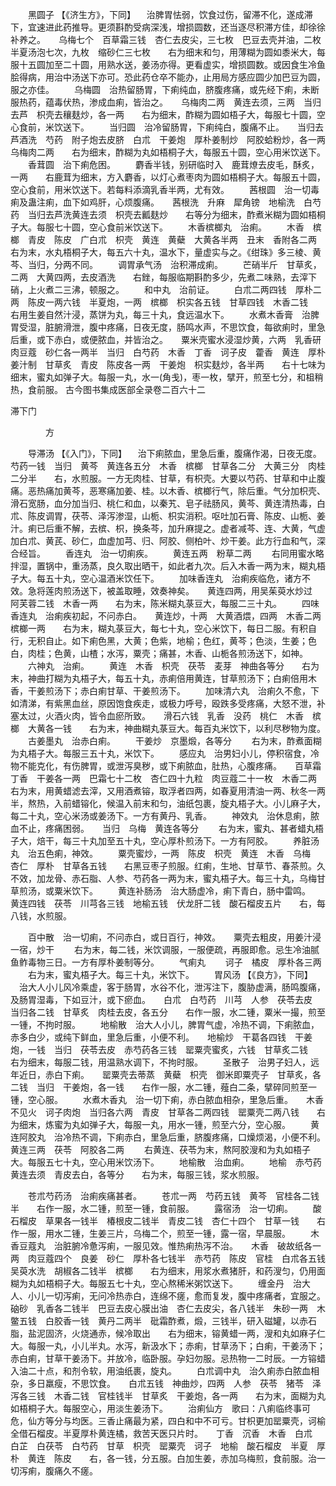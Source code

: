 <!-- { "loadSidebar": true } -->
　　黑圆子 【《济生方》，下同】 　治脾胃怯弱，饮食过伤，留滞不化，遂成滞下，宜速进此药推导。更须斟酌受病深浅，增损圆数，还当逐尽积滞方佳，却徐徐补养之。　　乌梅七个　百草霜三钱　杏仁去皮尖，三七枚　巴豆去壳并油，二枚　半夏汤泡七次，九枚　缩砂仁三七枚　　右为细末和匀，用薄糊为圆如黍米大，每服十五圆加至二十圆，用熟水送，姜汤亦得。更看虚实，增损圆数。或因食生冷鱼脍得病，用治中汤送下亦可。恐此药仓卒不能办，止用局方感应圆少加巴豆为圆，服之亦佳。
　　乌梅圆　治热留肠胃，下痢纯血，脐腹疼痛，或先经下痢，未断服热药，蕴毒伏热，渗成血痢，皆治之。　　乌梅肉二两　黄连去须，三两　当归去芦　枳壳去穰麸炒，各一两　　右为细末，酢糊为圆如梧子大，每服七十圆，空心食前，米饮送下。
　　当归圆　治冷留肠胃，下痢纯白，腹痛不止。　　当归去芦酒洗　芍药　附子炮去皮脐　白朮　干姜炮　厚朴姜制炒　阿胶蛤粉炒，各一两　乌梅肉二两　　右为细末，酢糊为丸如梧桐子大，每服五十圆，空心用米饮送下。
　　香茸圆　治下痢危困。
　　麝香半钱，别研临时入　鹿茸燎去皮毛，酥炙，一两　　右鹿茸为细末，方入麝香，以灯心煮枣肉为圆如梧桐子大。每服五十圆，空心食前，用米饮送下。若每料添滴乳香半两，尤有效。
　　茜根圆　治一切毒痢及蛊注痢，血下如鸡肝，心烦腹痛。　　茜根洗　升麻　犀角镑　地榆洗　白芍药　当归去芦洗黄连去须　枳壳去瓤麸炒　　右等分为细末，酢煮米糊为圆如梧桐子大。每服七十圆，空心食前米饮送下。
　　木香槟榔丸　治痢。
　　木香　槟榔　青皮　陈皮　广白朮　枳壳　黄连　黄蘗　大黄各半两　丑末　香附各二两　　右为末，水丸梧桐子大，每五六十丸，温水下，量虚实与之。《绀珠》多三棱、黄芩、当归，分两不同。
　　调胃承气汤　治积滞成痢。
　　芒硝半斤　甘草炙，二两　大黄四两，去皮酒洗　　右銼，每服临期斟酌多少，先煮二味熟，去滓下硝，上火煮二三沸，顿服之。
　　和中丸　治前证。
　　白朮二两四钱　厚朴二两　陈皮一两六钱　半夏炮，一两　槟榔　枳实各五钱　甘草四钱　木香二钱　　右用生姜自然汁浸，蒸饼为丸，每三十丸，食远温水下。
　　水煮木香膏　治脾胃受湿，脏腑滑泄，腹中疼痛，日夜无度，肠鸣水声，不思饮食，每欲痢时，里急后重，或下赤白，或便脓血，并皆治之。　　粟米壳蜜水浸湿炒黄，六两　乳香研　肉豆蔻　砂仁各一两半　当归　白芍药　木香　丁香　诃子皮　藿香　黄连　厚朴姜汁制　甘草炙　青皮　陈皮各一两　干姜炮　枳实麸炒，各半两　　右十七味为细末，蜜丸如弹子大。每服一丸，水一(角戋)，枣一枚，擘开，煎至七分，和柤稍热，食前服。
古今图书集成医部全录卷二百六十二

滞下门

　　　　方

　　导滞汤 【《入门》，下同】 　治下痢脓血，里急后重，腹痛作渴，日夜无度。　　芍药一钱　当归　黄芩　黄连各五分　木香　槟榔　甘草各二分　大黄三分　肉桂二分半　　右，水煎服。一方无肉桂、甘草，有枳壳。大要以芍药、甘草和中止腹痛。恶热痛加黄芩，恶寒痛加姜、桂。以木香、槟榔行气，除后重。气分加枳壳、滑石宽肠，血分加当归、桃仁和血，以秦艽、皂子祛肠风，黄芩、黄连清热毒，白朮、陈皮调胃，茯苓、泽泻渗湿，山栀、枳实消积。呕吐加石膏、陈皮、山栀、姜汁。痢已后重不解，去槟、枳，换条芩，加升麻提之。虚者减芩、连、大黄，气虚加白朮、黄芪、砂仁，血虚加芎、归、阿胶、侧柏叶、炒干姜。此方行血和气，深合经旨。
　　香连丸　治一切痢疾。
　　黄连五两　粉草二两
　　右同用蜜水略拌湿，置锅中，重汤蒸，良久取出晒干，如此者九次。后入木香一两为末，糊丸梧子大。每五十丸，空心温酒米饮任下。
　　加味香连丸　治痢疾临危，诸方不效。急将莲肉煎汤送下，被盖取睡，效奏神矣。　　黄连四两，用吴茱萸水炒过　阿芙蓉二钱　木香一两　　右为末，陈米糊丸菉豆大，每服二三十丸。
　　四味香连丸　治痢疾初起，不问赤白。　　黄连炒，十两　大黄酒煨，四两　木香二两　槟榔一两　　右为末，糊丸菉豆大，每七十丸，空心米饮下，每日二服。有积自行，无积自止。如下痢色黑，大黄；色紫，地榆；色红，黄芩；色淡，生姜；色白，肉桂；色黄，山楂；水泻，粟壳；痛甚，木香、山栀各煎汤送下，如神。
　　六神丸　治痢。
　　黄连　木香　枳壳　茯苓　麦芽　神曲各等分　　右为末，神曲打糊为丸梧子大，每五十丸，赤痢倍用黄连，甘草煎汤下；白痢倍用木香，干姜煎汤下；赤白痢甘草、干姜煎汤下。
　　加味清六丸　治痢久不愈，下如清涕，有紫黑血丝，原因饱食疾走，或极力呼号，殴跌多受疼痛，大怒不泄，补塞太过，火酒火肉，皆令血瘀所致。　　滑石六钱　乳香　没药　桃仁　木香　槟榔　大黄各一钱　　右为末，神曲糊丸菉豆大。每百丸米饮下，以利尽秽物为度。
　　古姜墨丸　治赤白痢。
　　干姜炒　京墨煅，各等分
　　右为末，酢煮面糊为丸梧子大。每服三五十丸，米饮下。
　　感应丸　治男妇小儿，停积宿食，冷物不能克化，有伤脾胃，或泄泻臭秽，或下痢脓血，肚热，心腹疼痛。　　百草霜　丁香　干姜各一两　巴霜七十二枚　杏仁四十九粒　肉豆蔻二十一枚　木香二两　　右为末，用黄蜡滤去滓，又用酒煮镕，取浮者四两，如春夏用清油一两、秋冬一两半，熬热，入前蜡镕化，候温入前末和匀，油纸包裹，旋丸梧子大。小儿麻子大，每二十丸，空心米汤或姜汤下。一方有黄丹、乳香。
　　神效丸　治休息痢，脓血不止，疼痛困弱。　　当归　乌梅　黄连各等分
　　右为末，蜜丸、甚者蜡丸梧子大，焙干，每三十丸加至五十丸，空心厚朴煎汤下。一方有阿胶。
　　养脏汤丸　治五色痢，神效。
　　粟壳蜜炒，一两　陈皮　枳壳　黄连　木香　乌梅　杏仁　厚朴　甘草各五钱　　右黑豆枣子煎服。红痢，生地、甘草节、春茶煎。久不效，加龙骨、赤石脂、人参、芍药各一两为末，蜜丸梧子大。每三十丸，乌梅甘草煎汤，或粟米饮下。
　　黄连补肠汤　治大肠虚冷，痢下青白，肠中雷鸣。　　黄连四钱　茯苓　川芎各三钱　地榆五钱　伏龙肝二钱　酸石榴皮五片　　右，每八钱，水煎服。

　　百中散　治一切痢，不问赤白，或日百行，神效。　　粟壳去粗皮，用姜汁浸一宿，炒干
　　右为末，每二钱，米饮调服，一服便疏，再服即愈。忌生冷油腻鱼鲊毒物三日。一方有厚朴姜制等分。
　　气痢丸
　　诃子　橘皮　厚朴各三两
　　右为末，蜜丸梧子大。每三十丸，米饮下。
　　胃风汤 【《良方》，下同】 　治大人小儿风冷乘虚，客于肠胃，水谷不化，泄泻注下，腹胁虚满，肠鸣腹痛，及肠胃湿毒，下如豆汁，或下瘀血。　　白朮　白芍药　川芎　人参　茯苓去皮　当归各二钱　甘草炙　肉桂去皮，各五分　　右作一服，水二锺，粟米一撮，煎至一锺，不拘时服。
　　地榆散　治大人小儿，脾胃气虚，冷热不调，下痢脓血，赤多白少，或纯下鲜血，里急后重，小便不利。　　地榆炒　干葛各四钱　干姜炮，一钱　当归　茯苓去皮　赤芍药各三钱　罂粟壳蜜炙，六钱　甘草炙二钱　　右为细末，每服二钱，用温熟水调下，不拘时服。
　　圣散子　治男子妇人，远年近日，赤白下痢。　　罂粟壳去蒂蒸　黄蘗　枳壳　御米即粟壳子　甘草炙，各二钱　当归　干姜炮，各一钱　　右作一服，水二锺，薤白二条，擘碎同煎至一锺，空心服。
　　水煮木香丸　治一切下痢，赤白脓血相杂，里急后重。　　木香不见火　诃子肉炮　当归各六两　青皮　甘草各二两四钱　罂粟壳二两八钱　　右为细末，炼蜜为丸如弹子大，每服一丸，用水一锺，煎至六分，空心服。
　　黄连阿胶丸　治冷热不调，下痢赤白，里急后重，脐腹疼痛，口燥烦渴，小便不利。　　黄连三两　茯苓　阿胶各二两
　　右黄连、茯苓为末，熬阿胶溲和为丸如梧子大。每服五七十丸，空心用米饮汤下。
　　地榆散　治血痢。
　　地榆　赤芍药　黄连去须　青皮去白，各等分　　右为末，每服三钱，浆水煎服。

　　苍朮芍药汤　治痢疾痛甚者。
　　苍朮一两　芍药五钱　黄芩　官桂各二钱半　　右作一服，水二锺，煎至一锺，食前服。
　　露宿汤　治一切痢。
　　酸石榴皮　草果各一钱半　椿根皮二钱半　青皮二钱　杏仁十四个　甘草一钱　　右作一服，用水二锺，生姜三片，乌梅二个，煎至一锺，露一宿，早晨服。
　　木香豆蔻丸　治脏腑冷惫泻痢，一服见效。惟热痢热泻不治。　　木香　破故纸各一两　肉豆蔻四个　良姜　砂仁　厚朴各七钱半　赤芍药　陈皮　官桂　白朮各五钱　吴萸水洗　胡椒各二钱半　槟榔　　右为细末，用浆水煮猪肝，和药溲匀，仍用面糊为丸如梧桐子大。每服五七十丸，空心熬稀米粥饮送下。
　　缠金丹　治大人、小儿一切泻痢，无问冷热赤白，连绵不瘥，愈而复发，腹中疼痛者，宜服之。　　硇砂　乳香各二钱半　巴豆去皮心膜出油　杏仁去皮尖，各八钱半　朱砂一两　木鳖五钱　白胶香一钱　黄丹二两半　砒霜酢煮，煅，三钱半，研入磁罐，以赤石脂，盐泥固济，火烧通赤，候冷取出　　右为细末，镕黄蜡一两，溲和丸如麻子仁大。每服一丸，小儿半丸。水泻，新汲水下；赤痢，甘草汤下；白痢，干姜汤下；赤白痢，甘草干姜汤下。并放冷，临卧服。孕妇勿服。忌热物一二时辰。一方镕蜡入油二十点，和剂令软，用油纸裹，旋丸。
　　白朮调中丸　治久痢赤白脓血相杂，多日羸瘦，不思饮食。　　白朮五钱　神曲炒，四两　人参　茯苓　猪苓　泽泻各三钱　木香二钱　官桂钱半　甘草炙　干姜炮，各一两　　右为末，面糊为丸如梧桐子大。每服空心，用淡生姜汤下。
　　治痢仙方　歌曰：八痢临终事可危，仙方等分与均医。三香止痛最为紧，四白和中不可亏。甘枳更加罂粟壳，诃榆全借石榴皮。半夏厚朴黄连橘，救苦天医只片时。　　丁香　沉香　木香　白朮　白芷　白茯苓　白芍药　甘草　枳壳　罂粟壳　诃子　地榆　酸石榴皮　半夏　厚朴　黄连　陈皮　　右，各一钱，分五服。白加生姜，赤加乌梅煎，食前服。治一切泻痢，腹痛久不瘥。
